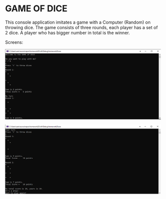 # GAME OF DICE

This console application imitates a game with a Computer (Random) on throwing dice. The game consists of three rounds, each player has a set of 2 dice. 
A player who has bigger number in total is the winner.

Screens:  

![alt text](homework20/screens/Screenshot_01.png "screen_01")

![alt text](homework20/screens/Screenshot_02.png "screen_02")
